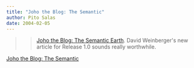 ```yaml
---
title: "Joho the Blog: The Semantic"
author: Pito Salas
date: 2004-02-05
---
```



>>

>> [Joho the Blog: The Semantic
Earth](<http://www.hyperorg.com/blogger/mtarchive/002406.html>). David
Weinberger's new article for Release 1.0 sounds really worthwhile.


[Joho the Blog: The Semantic](None)
